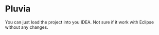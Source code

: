 Pluvia
======

You can just load the project into you IDEA. Not sure if it work with Eclipse without any changes.
